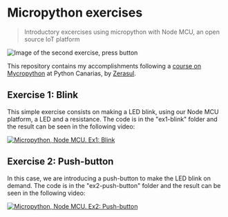 # Micropython exercises
> Introductory excercises using micropython with Node MCU, an open source IoT platform 

![Image of the second exercise, press button](https://s3-us-west-2.amazonaws.com/minor-projects/upython_course_picture_800px.jpg "Image of the second exercise, press button")

This repository contains my accomplishments following a [course on Mycropython](https://github.com/pythoncanarias/upython) at Python Canarias, by [Zerasul](https://github.com/zerasul). 

## Exercise 1: Blink
This simple exercise consists on making a LED blink, using our Node MCU platform, a LED and a resistance.
The code is in the "ex1-blink" folder and the result can be seen in the following video:

[![Micropython, Node MCU. Ex1: Blink](http://img.youtube.com/vi/iDSAnmPhJn0/0.jpg)](http://www.youtube.com/watch?v=iDSAnmPhJn0)

## Exercise 2: Push-button
In this case, we are introducing a push-button to make the LED blink on demand. 
The code is in the "ex2-push-button" folder and the result can be seen in the following video:

[![Micropython, Node MCU. Ex2: Push-button](http://img.youtube.com/vi/hoi-3nQAj70/0.jpg)](http://www.youtube.com/watch?v=hoi-3nQAj70)